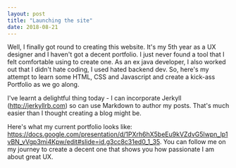 ```yaml
---
layout: post
title: "Launching the site"
date: 2018-08-21
---
```


Well, I finally got round to creating this website. It's my 5th year as a UX designer and I haven't got a decent portfolio. I just never found a tool that I felt comfortable using to create one. As an ex java developer, I also worked out that I didn't hate coding, I used hated backend dev. So, here's my attempt to learn some HTML, CSS and Javascript and create a kick-ass Portfolio as we go along. 

I've learnt a delightful thing today - I can incorporate Jerkyll (http://jerkyllrb.com) so can use Markdown to author my posts. That's much easier than I thought creating a blog might be.

Here's what my current portfolio looks like: https://docs.google.com/presentation/d/1PXrh6hX5beEu9kVZdvG5lwpn_lp1vBN_vVgp3mi4Kpw/edit#slide=id.g3cc8c31ed0_1_35. You can follow me on my journey to create a decent one that shows you how passionate I am about great UX.

